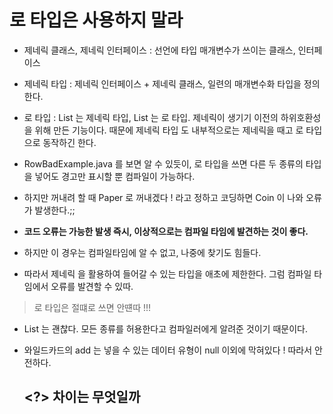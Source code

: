 # 로 타입은 사용하지 말라

 - 제네릭 클래스, 제네릭 인터페이스 : 선언에 타입 매개변수가 쓰이는 클래스, 인터페이스
 - 제네릭 타입 : 제네릭 인터페이스 + 제네릭 클래스, 일련의 매개변수화 타입을 정의한다.
 
 - 로 타입 : List<E> 는 제네릭 타입, List 는 로 타입. 제네릭이 생기기 이전의 하위호환성을 위해 만든 기능이다.   때문에 제네릭 타입
 도 내부적으로는 제네릭을 때고 로 타입으로 동작하긴 한다.
 
 - RowBadExample.java 를 보면 알 수 있듯이, 로 타입을 쓰면 다른 두 종류의 타입을 넣어도 경고만 표시할 뿐 컴파일이 가능하다.
 
 - 하지만 꺼내려 할 때 Paper 로 꺼내겠다 ! 라고 정하고 코딩하면 Coin 이 나와 오류가 발생한다.;;
 
 - **코드 오류는 가능한 발생 즉시, 이상적으로는 컴파일 타임에 발견하는 것이 좋다.**
 - 하지만 이 경우는 컴파일타임에 알 수 없고, 나중에 찾기도 힘들다.
 
 - 따라서 제네릭 을 활용하여 들어갈 수 있는 타입을 애초에 제한한다. 그럼 컴파일 타임에서 오류를 발견할 수 있따.
 
 
 > 로 타입은 절떄로 쓰면 안떈따 !!!


 - List<Object> 는 괜찮다. 모든 종류를 허용한다고 컴파일러에게 알려준 것이기 때문이다.
 
 
 - 와일드카드의 add 는 넣을 수 있는 데이터 유형이 null 이외에 막혀있다 ! 따라서 안전하다.
 
 
 
## <Object> <?> <T> 차이는 무엇일까